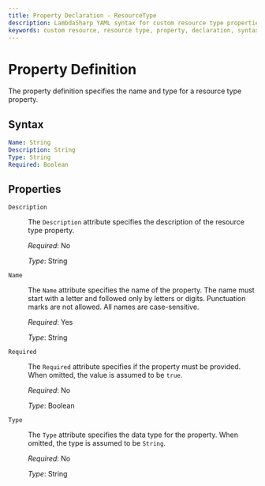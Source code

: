 ```yaml
---
title: Property Declaration - ResourceType
description: LambdaSharp YAML syntax for custom resource type properties
keywords: custom resource, resource type, property, declaration, syntax, yaml, cloudformation
---
```

# Property Definition

The property definition specifies the name and type for a resource type property.

## Syntax

```yaml
Name: String
Description: String
Type: String
Required: Boolean
```

## Properties

<dl>

<dt><code>Description</code></dt>
<dd>

The <code>Description</code> attribute specifies the description of the resource type property.

<i>Required</i>: No

<i>Type</i>: String
</dd>

<dt><code>Name</code></dt>
<dd>

The <code>Name</code> attribute specifies the name of the property. The name must start with a letter and followed only by letters or digits. Punctuation marks are not allowed. All names are case-sensitive.

<i>Required</i>: Yes

<i>Type</i>: String
</dd>

<dt><code>Required</code></dt>
<dd>

The <code>Required</code> attribute specifies if the property must be provided. When omitted, the value is assumed to be <code>true</code>.

<i>Required</i>: No

<i>Type</i>: Boolean
</dd>

<dt><code>Type</code></dt>
<dd>

The <code>Type</code> attribute specifies the data type for the property. When omitted, the type is assumed to be <code>String</code>.

<i>Required</i>: No

<i>Type</i>: String
</dd>

</dl>